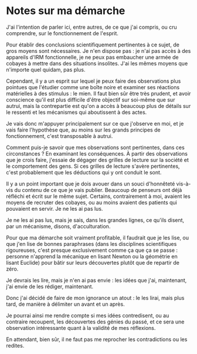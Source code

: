 Notes sur ma démarche
=====================

J'ai l'intention de parler ici, entre autres, de ce que j'ai compris, ou cru
comprendre, sur le fonctionnement de l'esprit.

Pour établir des conclusions scientifiquement pertinentes à ce sujet, de
gros moyens sont nécessaires. Je n'en dispose pas : je n'ai pas accès à des
appareils d'IRM fonctionnelle, je ne peux pas embaucher une armée de cobayes
à mettre dans des situations insolites. J'ai les mêmes moyens que n'importe
quel quidam, pas plus.

Cependant, il y a un esprit sur lequel je peux faire des observations plus
pointues que l'étudier comme une boîte noire et examiner ses réactions
matérielles à des stimulus : le mien. Il faut bien sûr être très prudent, et
avoir conscience qu'il est plus difficile d'être objectif sur soi-même que
sur autrui, mais la contrepartie est qu'on a accès à beaucoup plus de
détails sur le ressenti et les mécanismes qui aboutissent à des actes.

Je vais donc m'appuyer principalement sur ce que j'observe en moi, et je
vais faire l'hypothèse que, au moins sur les grands principes de
fonctionnement, c'est transposable à autrui.

Comment puis-je savoir que mes observations sont pertinentes, dans ces
circonstances ? En examinant les conséquences. À partir des observations que
je crois faire, j'essaie de dégager des grilles de lecture sur la société et
le comportement des gens. Si ces grilles de lecture s'avère pertinentes,
c'est probablement que les déductions qui y ont conduit le sont.

Il y a un point important que je dois avouer dans un souci d'honnêteté
vis-à-vis du contenu de ce que je vais publier. Beaucoup de penseurs ont
déjà réfléchi et écrit sur le même sujet. Certains, contrairement à moi,
avaient les moyens de recruter des cobayes, ou au moins avaient des patients
qui pouvaient en servir. Je ne les ai pas lus.

Je ne les ai pas lus, mais je sais, dans les grandes lignes, ce qu'ils
disent, par un mécanisme, disons, d'acculturation.

Pour que ma démarche soit vraiment profitable, il faudrait que je les lise,
ou que j'en lise de bonnes paraphrases (dans les disciplines scientifiques
rigoureuses, c'est presque exclusivement comme ça que ça se passe : personne
n'apprend la mécanique en lisant Newton ou la géométrie en lisant Euclide)
pour bâtir sur leurs découvertes plutôt que de repartir de zéro.

Je devrais les lire, mais je n'en ai pas envie : les idées que j'ai,
maintenant, j'ai envie de les rédiger, maintenant.

Donc j'ai décidé de faire de mon ignorance un atout : le les lirai, mais
plus tard, de manière à délimiter un avant et un après.

Je pourrai ainsi me rendre compte si mes idées contredisent, ou au contraire
recoupent, les découvertes des génies du passé, et ce sera une observation
intéressante quant à la validité de mes réflexions.

En attendant, bien sûr, il ne faut pas me reprocher les contradictions ou
les redites.
